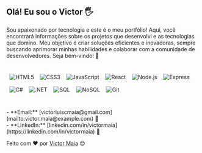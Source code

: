 ## Olá! Eu sou o Victor 🖐️

Sou apaixonado por tecnologia e este é o meu portfólio! Aqui, você encontrará informações sobre os projetos que desenvolvi e as tecnologias que domino. Meu objetivo é criar soluções eficientes e inovadoras, sempre buscando aprimorar minhas habilidades e colaborar com a comunidade de desenvolvedores. Seja bem-vindo! 🚀
<br>
<br>
<div style="display: flex; flex-wrap: wrap;">
    <img src="https://img.shields.io/badge/-HTML5-E34F26?style=for-the-badge&logo=html5&logoColor=white" alt="HTML5" style="margin: 8px;"/>
    <img src="https://img.shields.io/badge/-CSS3-1572B6?style=for-the-badge&logo=css3&logoColor=white" alt="CSS3" style="margin: 8px;"/>
    <img src="https://img.shields.io/badge/-JavaScript-F7DF1E?style=for-the-badge&logo=javascript&logoColor=black" alt="JavaScript" style="margin: 8px;"/>
    <img src="https://img.shields.io/badge/-React-61DAFB?style=for-the-badge&logo=react&logoColor=black" alt="React" style="margin: 8px;"/>
    <img src="https://img.shields.io/badge/-Node.js-339933?style=for-the-badge&logo=node.js&logoColor=white" alt="Node.js" style="margin: 8px;"/>
    <img src="https://img.shields.io/badge/-Express-000000?style=for-the-badge&logo=express&logoColor=white" alt="Express" style="margin: 8px;"/>
    <img src="https://img.shields.io/badge/-C%23-239120?style=for-the-badge&logo=c-sharp&logoColor=white" alt="C#" style="margin: 8px;"/>
    <img src="https://img.shields.io/badge/-.NET-512BD4?style=for-the-badge&logo=dotnet&logoColor=white" alt=".NET" style="margin: 8px;"/>
    <img src="https://img.shields.io/badge/-SQL-CC2927?style=for-the-badge&logo=microsoft-sql-server&logoColor=white" alt="SQL" style="margin: 8px;"/>
    <img src="https://img.shields.io/badge/-NoSQL-3E4C59?style=for-the-badge&logo=mongodb&logoColor=white" alt="NoSQL" style="margin: 8px;"/>
    <img src="https://img.shields.io/badge/-Git-F05032?style=for-the-badge&logo=git&logoColor=white" alt="Git" style="margin: 8px;"/>
</div>
<br>
<br>
- **Email:** [victorluiscmaia@gmail.com](mailto:victor.maia@example.com) 📧<br>
- **LinkedIn:** [linkedin.com/in/victormaia](https://linkedin.com/in/victormaia) 💼




Feito com ❤️ por [Victor Maia](https://github.com/victor-maia) 😊
